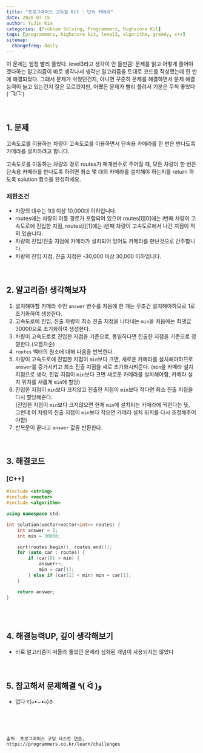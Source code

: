 ```yaml
---
title: "프로그래머스 고득점 Kit : 단속 카메라"
date: 2020-07-15
author: YuJin Kim
categories: [Problem Solving, Programmers, Highscore Kit]
tags: [programmers, highscore kit, level3, algorithm, greedy, c++]
sitemap:
  changefreq: daily
---
```


이 문제는 엄청 빨리 풀었다. level3라고 생각이 안 들만큼! 문제를 읽고 어떻게 풀어야겠다하는 알고리즘이 바로 생각나서 생각난 알고리즘을 토대로 코드를 작성했는데 한 번에 해결되었다. 그래서 문제가 쉬웠던건지, 아니면 꾸준히 문제를 해결하면서 문제 해결 능력이 늘고 있는건지 잘은 모르겠지만, 어쨌든 문제가 빨리 풀려서 기분은 무척 좋았다(˵¯̴͒ꇴ¯̴͒˵)  
<br/>
<br/>

## 1. 문제

고속도로를 이용하는 차량이 고속도로를 이용하면서 단속용 카메라를 한 번은 만나도록 카메라를 설치하려고 합니다.

고속도로를 이동하는 차량의 경로 routes가 매개변수로 주어질 때, 모든 차량이 한 번은 단속용 카메라를 만나도록 하려면 최소 몇 대의 카메라를 설치해야 하는지를 return 하도록 solution 함수를 완성하세요.

### 제한조건

- 차량의 대수는 1대 이상 10,000대 이하입니다.
- routes에는 차량의 이동 경로가 포함되어 있으며 routes[i][0]에는 i번째 차량이 고속도로에 진입한 지점, routes[i][1]에는 i번째 차량이 고속도로에서 나간 지점이 적혀 있습니다.
- 차량의 진입/진출 지점에 카메라가 설치되어 있어도 카메라를 만난것으로 간주합니다.
- 차량의 진입 지점, 진출 지점은 -30,000 이상 30,000 이하입니다.
  <br/><br/><br/>

## 2. 알고리즘! 생각해보자

1. 설치해야할 카메라 수인 `answer` 변수를 처음에 한 개는 무조건 설치해야하므로 1로 초기화하여 생성한다.
2. 고속도로에 진입, 진출 차량의 최소 진출 지점을 나타내는 `min`을 처음에는 최댓값 30000으로 초기화하여 생성한다.
3. 차량이 고속도로로 진입한 지점을 기준으로, 동일하다면 진출한 지점을 기준으로 정렬한다.(오름차순)
4. `routes` 벡터의 원소에 대해 다음을 반복한다.
5. 차량이 고속도로에 진입한 지점이 `min`보다 크면, 새로운 카메라를 설치해야하므로 `answer`를 증가시키고 최소 진출 지점을 새로 초기화시켜준다. (`min`을 카메라 설치 지점으로 생각, 진입 지점이 `min`보다 크면 새로운 카메라를 설치해야함, 카메라 설치 위치를 새롭게 `min`에 할당)
6. 진입한 지점이 `min`보다 크지않고 진출한 지점이 `min`보다 작다면 최소 진출 지점을 다시 할당해준다.  
   (진입한 지점이 `min`보다 크지않으면 현재 `min`에 설치되는 카메라에 찍힌다는 뜻,  
   그런데 이 차량의 진출 지점이 `min`보다 작으면 카메라 설치 위치를 다시 조정해주어야함)
7. 반복문이 끝나고 `answer` 값을 반환한다.  
   <br/><br/>

## 3. 해결코드

### [C++]

```c++
#include <string>
#include <vector>
#include <algorithm>

using namespace std;

int solution(vector<vector<int>> routes) {
    int answer = 1;
    int min = 30000;

    sort(routes.begin(), routes.end());
    for (auto car : routes) {
        if (car[0] > min) {
            answer++;
            min = car[1];
        } else if (car[1] < min) min = car[1];
    }

    return answer;
}
```

<br/><br/>

## 4. 해결능력UP, 깊이 생각해보기

- 바로 알고리즘이 떠올라 풀었던 문제라 심화된 개념이 사용되지는 않았다
  <br/><br/><br/>

## 5. 참고해서 문제해결 ٩( ᐛ )و

- 없다 ୧(๑•̀⌄•́๑)૭

<br/><br/><br/>

```
출처: 프로그래머스 코딩 테스트 연습, https://programmers.co.kr/learn/challenges
```
